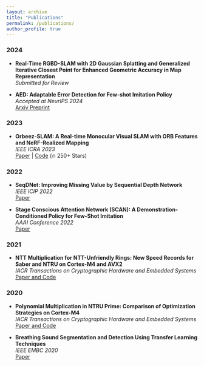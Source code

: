 ```yaml
---
layout: archive
title: "Publications"
permalink: /publications/
author_profile: true
---
```


### 2024
- **Real-Time RGBD-SLAM with 2D Gaussian Splatting and Generalized Iterative Closest Point for Enhanced Geometric Accuracy in Map Representation**  
  *Submitted for Review*

- **AED: Adaptable Error Detection for Few-shot Imitation Policy**  
  *Accepted at NeurIPS 2024*  
  [Arxiv Preprint](https://arxiv.org/abs/2402.03860)

### 2023
- **Orbeez-SLAM: A Real-time Monocular Visual SLAM with ORB Features and NeRF-Realized Mapping**  
  *IEEE ICRA 2023*  
  [Paper](https://ieeexplore.ieee.org/abstract/document/10160950) | [Code](https://github.com/MarvinChung/Orbeez-SLAM) (🔥 250+ Stars)

### 2022
- **SeqDNet: Improving Missing Value by Sequential Depth Network**  
  *IEEE ICIP 2022*  
  [Paper](https://ieeexplore.ieee.org/abstract/document/9897561)

- **Stage Conscious Attention Network (SCAN): A Demonstration-Conditioned Policy for Few-Shot Imitation**  
  *AAAI Conference 2022*  
  [Paper](https://ojs.aaai.org/index.php/AAAI/article/view/20868)

### 2021
- **NTT Multiplication for NTT-Unfriendly Rings: New Speed Records for Saber and NTRU on Cortex-M4 and AVX2**  
  *IACR Transactions on Cryptographic Hardware and Embedded Systems*  
  [Paper and Code](https://tches.iacr.org/index.php/TCHES/article/view/8791)

### 2020
- **Polynomial Multiplication in NTRU Prime: Comparison of Optimization Strategies on Cortex-M4**  
  *IACR Transactions on Cryptographic Hardware and Embedded Systems*  
  [Paper and Code](https://tches.iacr.org/index.php/TCHES/article/view/8733)

- **Breathing Sound Segmentation and Detection Using Transfer Learning Techniques**  
  *IEEE EMBC 2020*  
  [Paper](https://ieeexplore.ieee.org/abstract/document/9176226)
